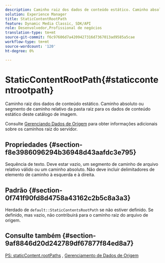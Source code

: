 ```yaml
---
description: Caminho raiz dos dados de conteúdo estático. Caminho absoluto ou segmento de caminho relativo da pasta raiz para os dados de conteúdo estático deste catálogo de imagem.
solution: Experience Manager
title: StaticContentRootPath
feature: Dynamic Media Classic, SDK/API
role: Desenvolvedor,Profissional de negócios
translation-type: tm+mt
source-git-commit: f6c97606d7a4209427316d7367013ad9585a5cae
workflow-type: tm+mt
source-wordcount: '120'
ht-degree: 0%

---
```



# StaticContentRootPath{#staticcontentrootpath}

Caminho raiz dos dados de conteúdo estático. Caminho absoluto ou segmento de caminho relativo da pasta raiz para os dados de conteúdo estático deste catálogo de imagem.

Consulte [Gerenciando Dados de Origem](../../../../../is-api/image-serving-api-ref/c-configuration-and-administration/c-configuration-and-administration.md#concept-1ec4d9f0e58a430cae045761f1ff9173) para obter informações adicionais sobre os caminhos raiz do servidor.

## Propriedades {#section-f8e3986096294b36948d43aafdc3e795}

Sequência de texto. Deve estar vazio, um segmento de caminho de arquivo relativo válido ou um caminho absoluto. Não deve incluir delimitadores de elemento de caminho à esquerda e à direita.

## Padrão {#section-0f741f90fd8d4758a43162c2b5c8a3a3}

Herdado de `default::StaticContentsRootPath` se não estiver definido. Se definido, mas vazio, não contribuirá para o caminho raiz do arquivo de origem.

## Consulte também {#section-9af8846d20d242789df67877f84ed8a7}

[PS: staticContent.rootPaths](../../../../../is-api/image-catalog/image-serving-api-ref/c-image-catalog-reference/c-attributes-reference/r-staticcontentrootpath.md#reference-a2b5368d078349828d282357681bb2a5) ,   [Gerenciamento de Dados de Origem](../../../../../is-api/image-serving-api-ref/c-configuration-and-administration/c-configuration-and-administration.md#concept-1ec4d9f0e58a430cae045761f1ff9173)

